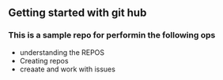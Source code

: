 ## Getting  started with git hub

### This is a sample repo for performin the following ops
- understanding the REPOS
- Creating repos
- creaate and work with issues
